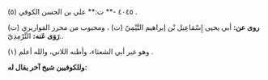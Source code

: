 ٤٠٤٥ -** ت:** علي بن الحسن الكوفي (٥) .

**روى عن:** أبي يحيى إِسْمَاعِيل بْن إبراهيم التَّيْمِيّ (ت) ، ومحبوب من محرز القواريري (ت) .**رَوَى عَنه:** التِّرْمِذِيّ.

وهو غير أبي الشعثاء، وأظنه اللاني، والله أعلم (١) .

**وللكوفيين شيخ آخر يقال له:**